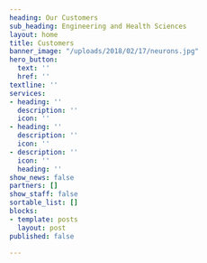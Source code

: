 ```yaml
---
heading: Our Customers
sub_heading: Engineering and Health Sciences
layout: home
title: Customers
banner_image: "/uploads/2018/02/17/neurons.jpg"
hero_button:
  text: ''
  href: ''
textline: ''
services:
- heading: ''
  description: ''
  icon: ''
- heading: ''
  description: ''
  icon: ''
- description: ''
  icon: ''
  heading: ''
show_news: false
partners: []
show_staff: false
sortable_list: []
blocks:
- template: posts
  layout: post
published: false

---
```

